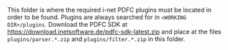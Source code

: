 This folder is where the required i-net PDFC plugins must be located in order to be found. Plugins are always searched for in `<WORKING DIR>/plugins`. Download the PDFC SDK at https://download.inetsoftware.de/pdfc-sdk-latest.zip and place at the files `plugins/parser.*.zip` and `plugins/filter.*.zip` in this folder.